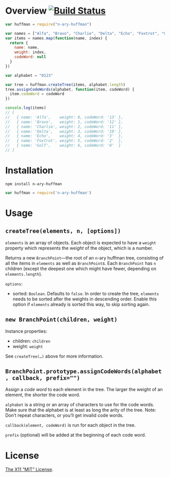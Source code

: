 Overview [![Build Status](https://travis-ci.org/lydell/n-ary-huffman.svg?branch=master)](https://travis-ci.org/lydell/n-ary-huffman)
========

```js
var huffman = require("n-ary-huffman")

var names = ["Alfa", "Bravo", "Charlie", "Delta", "Echo", "Foxtrot", "Golf"]
var items = names.map(function(name, index) {
  return {
    name: name,
    weight: index,
    codeWord: null
  }
})

var alphabet = "0123"

var tree = huffman.createTree(items, alphabet.length)
tree.assignCodeWords(alphabet, function(item, codeWord) {
  item.codeWord = codeWord
})

console.log(items)
// [
//   { name: 'Alfa',    weight: 0, codeWord: '13' },
//   { name: 'Bravo',   weight: 1, codeWord: '12' },
//   { name: 'Charlie', weight: 2, codeWord: '11' },
//   { name: 'Delta',   weight: 3, codeWord: '10' },
//   { name: 'Echo',    weight: 4, codeWord: '3'  },
//   { name: 'Foxtrot', weight: 5, codeWord: '2'  },
//   { name: 'Golf',    weight: 6, codeWord: '0'  }
// ]
```

Installation
============

`npm install n-ary-huffman`

```js
var huffman = require('n-ary-huffman')
```


Usage
=====

`createTree(elements, n, [options])`
------------------------------------

`elements` is an array of objects. Each object is expected to have a `weight`
property which represents the _weight_ of the object, which is a number.

Returns a new `BranchPoint`—the root of an `n`-ary huffman tree, consisting of
all the items in `elements` as well as `BranchPoint`s. Each `BranchPoint` has
`n` children (except the deepest one which might have fewer, depending on
`elements.length`).

`options`:

- sorted: `Boolean`. Defaults to `false`. In order to create the tree,
  `elements` needs to be sorted after the weights in descending order. Enable
  this option if `elements` already is sorted this way, to skip sorting again.

`new BranchPoint(children, weight)`
-----------------------------------

Instance properties:

- children: `children`
- weight: `weight`

See `createTree(…)` above for more information.

`BranchPoint.prototype.assignCodeWords(alphabet, callback, prefix="")`
----------------------------------------------------------------------

Assign a _code word_ to each element in the tree. The larger the weight of an
element, the shorter the code word.

`alphabet` is a string or an array of characters to use for the code words. Make
sure that the alphabet is at least as long the arity of the tree. Note: Don’t
repeat characters, or you’ll get invalid code words.

`callback(element, codeWord)` is run for each object in the tree.

`prefix` (optional) will be added at the beginning of each code word.


License
=======

[The X11 “MIT” License](LICENSE).
